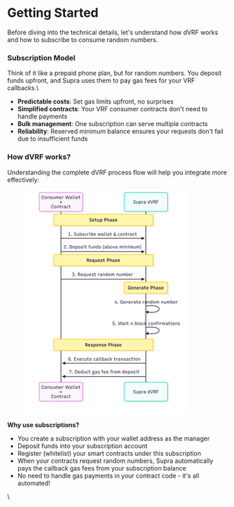 # Getting Started

Before diving into the technical details, let's understand how dVRF works and how to subscribe to consume random numbers.

### Subscription Model

Think of it like a prepaid phone plan, but for random numbers. You deposit funds upfront, and Supra uses them to pay gas fees for your VRF callbacks.\


* **Predictable costs**: Set gas limits upfront, no surprises
* **Simplified contracts**: Your VRF consumer contracts don't need to handle payments
* **Bulk management**: One subscription can serve multiple contracts
* **Reliability**: Reserved minimum balance ensures your requests don't fail due to insufficient funds

### How dVRF works?

Understanding the complete dVRF process flow will help you integrate more effectively:



<figure><picture><source srcset="../.gitbook/assets/Untitled diagram _ Mermaid Chart-2025-08-25-191854.png" media="(prefers-color-scheme: dark)"><img src="../.gitbook/assets/Untitled diagram _ Mermaid Chart-2025-08-25-191451.png" alt="" width="375"></picture><figcaption></figcaption></figure>

**Why use subscriptions?**

* You create a subscription with your wallet address as the manager
* Deposit funds into your subscription account
* Register (whitelist) your smart contracts under this subscription
* When your contracts request random numbers, Supra automatically pays the callback gas fees from your subscription balance
* No need to handle gas payments in your contract code - it's all automated!



\
